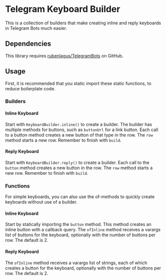 # Telegram Keyboard Builder
This is a collection of builders that make creating inline and reply keyboards in Telegram Bots much easier.

## Dependencies
This library requires [rubenlagus/TelegramBots](https://github.com/rubenlagus/TelegramBots) on GitHub.

## Usage
First, it is recommended that you static import these static functions, to reduce boilerplate code.

### Builders

#### Inline Keyboard
Start with `KeyboardBuilder.inline()` to create a builder.
The builder has multiple methods for buttons, such as `buttonUrl` for a link button.
Each call to a button method creates a new button of that type in the row.
The `row` method starts a new row.
Remember to finish with `build`.

#### Reply Keyboard
Start with `KeyboardBuilder.reply()` to create a builder.
Each call to the `button` method creates a new button in the row.
The `row` method starts a new row.
Remember to finish with `build`.

### Functions
For simple keyboards, you can also use the of-methods to quickly create keyboards without use of a builder.

#### Inline Keyboard
Start by statically importing the `button` method.
This method creates an inline button with a callback query.
The `ofInline` method receives a varargs list of buttons for the keyboard, optionally with the number of buttons per row.
The default is 2.

#### Reply Keyboard
The `ofInline` method receives a varargs list of strings, each of which creates a button for the keyboard, optionally with the number of buttons per row.
The default is 2.